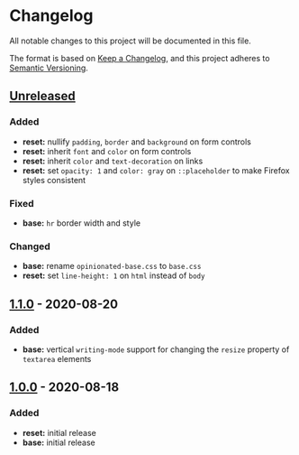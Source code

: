 # Changelog

All notable changes to this project will be documented in this file.

The format is based on [Keep a Changelog](https://keepachangelog.com/en/1.1.0/),
and this project adheres to [Semantic Versioning](https://semver.org/spec/v2.0.0.html).

## [Unreleased]

### Added

- **reset:** nullify `padding`, `border` and `background` on form controls
- **reset:** inherit `font` and `color` on form controls
- **reset:** inherit `color` and `text-decoration` on links
- **reset:** set `opacity: 1` and `color: gray` on `::placeholder` to make Firefox styles consistent

### Fixed

- **base:** `hr` border width and style

### Changed

- **base:** rename `opinionated-base.css` to `base.css`
- **reset:** set `line-height: 1` on `html` instead of `body`

## [1.1.0] - 2020-08-20

### Added

- **base:** vertical `writing-mode` support for changing the `resize` property of `textarea` elements

## [1.0.0] - 2020-08-18

### Added

- **reset:** initial release
- **base:** initial release

[unreleased]: https://github.com/kripod/css-homogenizer/compare/v1.1.0...HEAD
[1.1.0]: https://github.com/kripod/css-homogenizer/compare/v1.0.0...v1.1.0
[1.0.0]: https://github.com/kripod/css-homogenizer/releases/tag/v1.0.0
